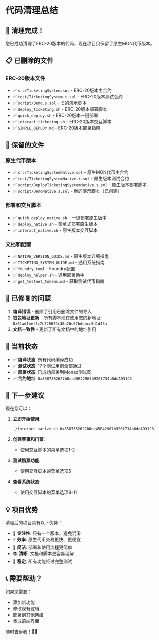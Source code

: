# 代码清理总结

## 🧹 清理完成！

您已成功清理了ERC-20版本的代码，现在项目只保留了原生MON代币版本。

## 📋 已删除的文件

### ERC-20版本文件
- ✅ `src/TicketingSystem.sol` - ERC-20版本主合约
- ✅ `test/TicketingSystem.t.sol` - ERC-20版本测试合约  
- ✅ `script/Demo.s.sol` - 旧的演示脚本
- ✅ `deploy_ticketing.sh` - ERC-20版本部署脚本
- ✅ `quick_deploy.sh` - ERC-20版本一键部署
- ✅ `interact_ticketing.sh` - ERC-20版本交互脚本
- ✅ `SIMPLE_DEPLOY.md` - ERC-20版本部署指南

## 📁 保留的文件

### 原生代币版本
- ✅ `src/TicketingSystemNative.sol` - 原生MON代币主合约
- ✅ `test/TicketingSystemNative.t.sol` - 原生版本测试合约
- ✅ `script/DeployTicketingSystemNative.s.sol` - 原生版本部署脚本
- ✅ `script/DemoNative.s.sol` - 新的演示脚本（已创建）

### 部署和交互脚本
- ✅ `quick_deploy_native.sh` - 一键部署原生版本
- ✅ `deploy_native.sh` - 菜单式部署原生版本
- ✅ `interact_native.sh` - 原生版本交互脚本

### 文档和配置
- ✅ `NATIVE_VERSION_GUIDE.md` - 原生版本详细指南
- ✅ `TICKETING_SYSTEM_GUIDE.md` - 通用系统指南
- ✅ `foundry.toml` - Foundry配置
- ✅ `deploy_helper.sh` - 通用部署助手
- ✅ `get_testnet_tokens.md` - 获取测试代币指南

## 🔧 已修复的问题

1. **编译错误** - 删除了引用已删除文件的导入
2. **钱包地址更新** - 所有脚本现在使用您的新地址: `0x61ad1bef3c7c728679c30a26c67bdebcc5d1d43a`
3. **文档一致性** - 更新了所有文档中的地址引用

## 🎯 当前状态

- ✅ **编译状态**: 所有代码编译成功
- ✅ **测试状态**: 17个测试用例全部通过
- ✅ **部署状态**: 已成功部署到Monad测试网
- ✅ **合约地址**: `0x8587382627bDee45B42967b920f734b0ddA931C3`

## 🚀 下一步建议

现在您可以：

1. **立即开始使用**:
   ```bash
   ./interact_native.sh 0x8587382627bDee45B42967b920f734b0ddA931C3
   ```

2. **创建赛事和门票**:
   - 使用交互脚本的菜单选项1-2

3. **测试购票功能**:
   - 使用交互脚本的菜单选项5

4. **查看系统状态**:
   - 使用交互脚本的菜单选项8-11

## 💡 项目优势

清理后的项目具有以下优势：

- 🎯 **专注性**: 只有一个版本，避免混淆
- ⚡ **效率**: 原生代币交易更快、更便宜
- 🔧 **简洁**: 部署和使用流程更简单
- 📚 **清晰**: 文档和脚本更容易理解
- 🧪 **稳定**: 所有功能经过完整测试

## 📞 需要帮助？

如果您需要：
- 添加新功能
- 修改现有逻辑  
- 部署到其他网络
- 集成前端界面

随时告诉我！👨‍💻
